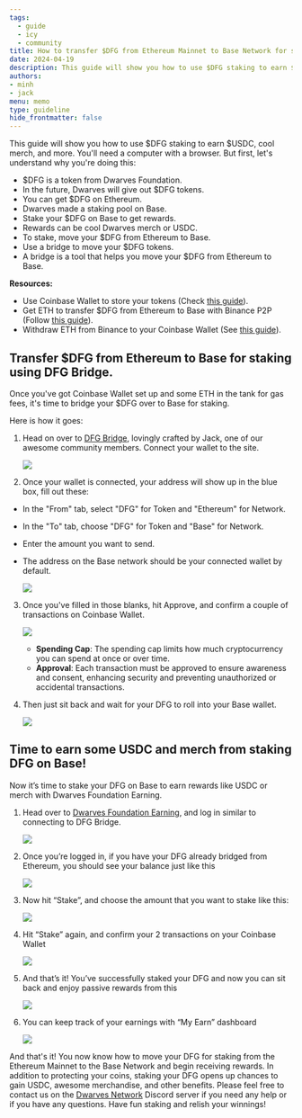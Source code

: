 ```yaml
---
tags: 
  - guide
  - icy
  - community
title: How to transfer $DFG from Ethereum Mainnet to Base Network for staking
date: 2024-04-19
description: This guide will show you how to use $DFG staking to earn $USDC, cool merch, and more. You'll need a computer with a browser. But first, let's understand why you're doing this.
authors: 
- minh
- jack
menu: memo
type: guideline
hide_frontmatter: false
---
```


This guide will show you how to use $DFG staking to earn $USDC, cool merch, and more. You'll need a computer with a browser. But first, let's understand why you're doing this:

- $DFG is a token from Dwarves Foundation.
- In the future, Dwarves will give out $DFG tokens.
- You can get $DFG on Ethereum.
- Dwarves made a staking pool on Base.
- Stake your $DFG on Base to get rewards.
- Rewards can be cool Dwarves merch or USDC.
- To stake, move your $DFG from Ethereum to Base.
- Use a bridge to move your $DFG tokens.
- A bridge is a tool that helps you move your $DFG from Ethereum to Base.

**Resources:**

- Use Coinbase Wallet to store your tokens (Check [this guide](https://memo.d.foundation/playbook/community/how-to-setup-crypto-wallet-to-withdraw-icy/)).
- Get ETH to transfer $DFG from Ethereum to Base with Binance P2P (Follow [this guide](https://www.binance.com/en/blog/p2p/binance-p2p-newbie-guide-7428324997079645557)).
- Withdraw ETH from Binance to your Coinbase Wallet (See [this guide](https://www.binance.com/en/support/faq/how-to-withdraw-crypto-from-binance-115003670492)).

## Transfer $DFG from Ethereum to Base for staking using DFG Bridge.

Once you've got Coinbase Wallet set up and some ETH in the tank for gas fees, it's time to bridge your $DFG over to Base for staking.

Here is how it goes:

1. Head on over to [DFG Bridge](https://bridge.d.foundation/), lovingly crafted by Jack, one of our awesome community members. Connect your wallet to the site.
    
    ![](assets/how-to-transfer-dfg-from-eth-to-base-for-staking_bridge.d.foundation.webp)
    
2. Once your wallet is connected, your address will show up in the blue box, fill out these:
- In the "From" tab, select "DFG" for Token and "Ethereum" for Network.
- In the "To" tab, choose "DFG" for Token and "Base" for Network.
- Enter the amount you want to send.
- The address on the Base network should be your connected wallet by default.
    
    ![](assets/how-to-transfer-dfg-from-eth-to-base-for-staking_bride_amount.webp)
    
3. Once you've filled in those blanks, hit Approve, and confirm a couple of transactions on Coinbase Wallet.
    
    ![](assets/how-to-transfer-dfg-from-eth-to-base-for-staking_approve_bride.webp)
    
    - **Spending Cap**: The spending cap limits how much cryptocurrency you can spend at once or over time.
    - **Approval**: Each transaction must be approved to ensure awareness and consent, enhancing security and preventing unauthorized or accidental transactions.

4. Then just sit back and wait for your DFG to roll into your Base wallet.
    
    ![](assets/how-to-transfer-dfg-from-eth-to-base-for-staking_approve_bride_3.webp)
    

## Time to earn some USDC and merch from staking DFG on Base!
Now it’s time to stake your DFG on Base to earn rewards like USDC or merch with Dwarves Foundation Earning.

1. Head over to [Dwarves Foundation Earning](https://tono.gg/dwarves), and log in similar to connecting to DFG Bridge.
    
    ![](assets/how-to-transfer-dfg-from-eth-to-base-for-staking_tono_stake.webp)
    
2. Once you’re logged in, if you have your DFG already bridged from Ethereum, you should see your balance just like this
    
    ![](assets/how-to-transfer-dfg-from-eth-to-base-for-staking_tono_balance.webp)
    
3. Now hit “Stake”, and choose the amount that you want to stake like this:
    
    ![](assets/how-to-transfer-dfg-from-eth-to-base-for-staking_tono_stake_amount.webp)
    
4. Hit “Stake” again, and confirm your 2 transactions on your Coinbase Wallet
    
    ![](assets/how-to-transfer-dfg-from-eth-to-base-for-staking_tono_stake_preview.webp)
    
5. And that’s it! You’ve successfully staked your DFG and now you can sit back and enjoy passive rewards from this
    
    ![](assets/how-to-transfer-dfg-from-eth-to-base-for-staking_tono_stake_successful.webp)
    
6. You can keep track of your earnings with “My Earn” dashboard
    
    ![](assets/how-to-transfer-dfg-from-eth-to-base-for-staking_tono_stake_successful_2.webp)
    
And that's it! You now know how to move your DFG for staking from the Ethereum Mainnet to the Base Network and begin receiving rewards. In addition to protecting your coins, staking your DFG opens up chances to gain USDC, awesome merchandise, and other benefits. Please feel free to contact us on the [Dwarves Network](https://discord.gg/dwarvesv) Discord server if you need any help or if you have any questions. Have fun staking and relish your winnings!